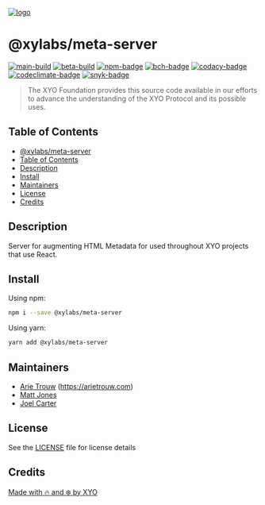 [![logo][]][logo-link]

# @xylabs/meta-server

[![main-build][]][main-build-link]
[![beta-build][]][beta-build-link]
[![npm-badge][]][npm-link]
[![bch-badge][]][bch-link]
[![codacy-badge][]][codacy-link]
[![codeclimate-badge][]][codeclimate-link]
[![snyk-badge][]][snyk-link]

> The XYO Foundation provides this source code available in our efforts to advance the understanding of the XYO Protocol and its possible uses.

## Table of Contents

-  [@xylabs/meta-server](#xylabsmeta-server)
-  [Table of Contents](#table-of-contents)
-  [Description](#description)
-  [Install](#install)
-  [Maintainers](#maintainers)
-  [License](#license)
-  [Credits](#credits)

## Description

Server for augmenting HTML Metadata for used throughout XYO projects that use React.

## Install

Using npm:

```sh
npm i --save @xylabs/meta-server
```

Using yarn:

```sh
yarn add @xylabs/meta-server
```

## Maintainers

-  [Arie Trouw](https://github.com/arietrouw) (<https://arietrouw.com>)
-  [Matt Jones](https://github.com/jonesmac)
-  [Joel Carter](https://github.com/joelbcarter)

## License

See the [LICENSE](LICENSE) file for license details

## Credits

[Made with 🔥 and ❄️ by XYO](https://xyo.network)

[logo]: https://cdn.xy.company/img/brand/XYPersistentCompany_Logo_Icon_Colored.svg
[logo-link]: https://xylabs.com
[main-build]: https://github.com/xylabs/sdk-meta-server-nodejs/actions/workflows/build-main.yml/badge.svg
[main-build-link]: https://github.com/xylabs/sdk-meta-server-nodejs/actions/workflows/build-main.yml
[beta-build]: https://github.com/xylabs/sdk-meta-server-nodejs/actions/workflows/build-beta.yml/badge.svg
[beta-build-link]: https://github.com/xylabs/sdk-meta-server-nodejs/actions/workflows/build-beta.yml
[npm-badge]: https://img.shields.io/npm/v/@xylabs/meta-server.svg
[npm-link]: https://www.npmjs.com/package/@xylabs/meta-server
[bch-badge]: https://bettercodehub.com/edge/badge/xylabs/sdk-meta-server-nodejs?branch=main
[bch-link]: https://bettercodehub.com/results/xylabs/sdk-meta-server-nodejs
[codacy-badge]: https://app.codacy.com/project/badge/Grade/7ca145c4ea064ced8d10e1c5841b36b3
[codacy-link]: https://www.codacy.com/gh/xylabs/sdk-meta-server-nodejs/dashboard?utm_source=github.com&utm_medium=referral&utm_content=xylabs/sdk-meta-server-nodejs&utm_campaign=Badge_Grade
[codeclimate-badge]: https://api.codeclimate.com/v1/badges/c8c1d92fc4d69d19adfd/maintainability
[codeclimate-link]: https://codeclimate.com/github/xylabs/sdk-meta-server-nodejs/maintainability
[snyk-badge]: https://snyk.io/test/github/xylabs/sdk-meta-server-nodejs/badge.svg?targetFile=package.json
[snyk-link]: https://snyk.io/test/github/xylabs/sdk-meta-server-nodejs?targetFile=package.json
